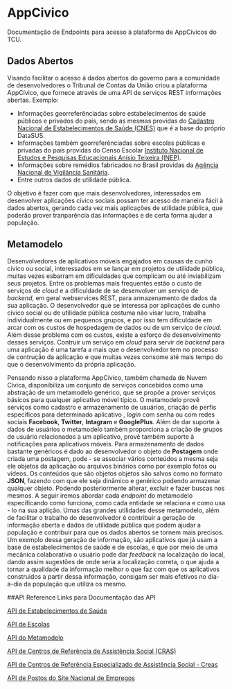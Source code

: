 # AppCivico
Documentação de Endpoints para acesso à plataforma de AppCivicos do TCU.
## Dados Abertos
Visando facilitar o acesso à dados abertos do governo para a comunidade de desenvolvedores o Tribunal de Contas da União criou a plataforma AppCívico, que fornece através de uma API de serviços REST informações abertas. Exemplo:
- Informações georreferênciadas sobre estabelecimentos de saúde públicos e privados do país, sendo as mesmas providas do   [Cadastro Nacional de Estabelecimentos de Saúde (CNES)](http://cnes.datasus.gov.br/) que é a base do próprio DataSUS.
- Informações também georreferênciadas sobre escolas públicas e privadas do país providas do Censo Escolar [Instituto      Nacional de Estudos e Pesquisas Educacionais Anísio Teixeira (INEP)](http://portal.inep.gov.br/).
- Informações sobre remédios fabricados no Brasil providas da [Agência Nacional de Vigilância Sanitária](http://portal.anvisa.gov.br/).
- Entre outros dados de utilidade pública.

O objetivo é fazer com que mais desenvolvedores, interessados em desenvolver aplicações cívico sociais possam ter acesso de maneira fácil à dados abertos, gerando cada vez mais aplicações de utilidade pública, que poderão prover tranparência das informações e de certa forma ajudar a população.

## Metamodelo
   Desenvolvedores de aplicativos móveis engajados em causas de cunho cívico ou social, interessados em se lançar em projetos de utilidade pública, muitas vezes esbarram em dificuldades que complicam ou até inviabilizam seus projetos. Entre os problemas mais frequentes estão o custo de serviços de *cloud* e a dificuldade de se desenvolver um serviço de *backend*, em geral webservices REST, para armazenamento de dados da sua aplicação. O desenvolvedor que se interessa por aplicações de cunho cívico social ou de utilidade pública costuma não visar lucro, trabalha individualmente ou em pequenos grupos, e por isso tem dificuldade em arcar com os custos de hospedagem de dados ou de um serviço de *cloud*. Além desse problema com os custos, existe a esforço de desenvolvimento desses serviços. Contruir um serviço em *cloud* para servir de *backend* para uma aplicação é uma tarefa a mais que o desenvolvedor tem no processo de contrução da aplicação e que muitas vezes consome até mais tempo do que o desenvolvimento da própria aplicação.
  
  Pensando nisso a plataforma AppCívico, também chamada de Nuvem Cívica, disponibiliza um conjunto de serviços concebidos como uma abstração de um metamodelo genérico, que se propõe a prover serviços básicos para qualquer aplicativo móvel típico. O metamodelo provê serviços como cadastro e armazenamento de usuários, criação de perfis específicos para determinado aplicativo , *login* com senha ou com redes sociais **Facebook**, **Twitter**, **Intagram** e **GooglePlus**. Além de dar suporte à dados de usuários o metamodelo também proporciona a criação de grupos de usuário relacionados a um aplicativo, provê também suporte à notificações para aplicativos móveis. Para armazenamento de dados bastante genéricos é dado ao desenvolvedor o objeto de **Postagem** onde criada uma postagem, pode - se associar vários conteúdos a mesma seja ele objetos da aplicação ou arquivos binários como por exemplo fotos ou vídeos. Os conteúdos que são objetos objetos são salvos como no formato **JSON**, fazendo com que ele seja dinâmico e genérico podendo armazenar qualquer objeto. Podendo posteriormente alterar, excluir e fazer buscas nos mesmos. A seguir iremos abordar cada *endpoint* do metamodelo especificando como funciona, como cada entidade se relaciona e como usa - lo na sua aplição. Umas das grandes utilidades desse metamodelo, além de facilitar o trabalho do desenvolvedor é contribuir a geração de informação aberta e dados de utilidade pública que podem ajudar a população e contribuir para que os dados abertos se tornem mais precisos. Um exemplo dessa geração de informação, são aplicativos que já usam a base de estabelecimentos de saúde e de escolas, e que por meio de uma mecânica colaborativa o usuário pode dar *feedback* na localização do local, dando assim sugestões de onde seria a localização correta, o que ajuda a tornar a qualidade da informação melhor o que faz com que os aplicativos construidos a partir dessa informação, consigam ser mais efetivos no dia-a-dia da população que utiliza os mesmo.

##API Reference
  Links para Documentação das API
  
  [API de Estabelecimentos de Saúde](/EstabelecimentosAPI.md)
  
  [API de Escolas](/EscolasAPI.md)
  
  [API do Metamodelo](/MetamodeloAPI.md)
  
  [API de Centros de Referência de Assistência Social (CRAS)](/EstabelecimentosAPI.md#postos-de-atendimento-do-centros-de-referência-de-assistência-social)
  
  [API de Centros de Referência Especializado de Assistência Social - Creas](/EstabelecimentosAPI.md#postos-de-atendimento-do-centro-de-referência-especializado-de-assistência-social)
  
  [API de Postos do Site Nacional de Empregos](/EstabelecimentosAPI.md#postos-do-sine)
